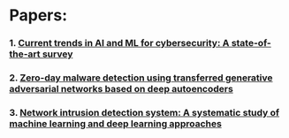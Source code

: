# Papers:
### 1. [Current trends in AI and ML for cybersecurity: A state-of-the-art survey](https://www.tandfonline.com/doi/full/10.1080/23311916.2023.2272358)
### 2. [Zero-day malware detection using transferred generative adversarial networks based on deep autoencoders](https://www.sci-hub.se/10.1016/j.ins.2018.04.092)
### 3. [Network intrusion detection system: A systematic study of machine learning and deep learning approaches](https://onlinelibrary.wiley.com/doi/pdfdirect/10.1002/ett.4150)
